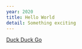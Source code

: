 ```yaml
---
year: 2020
title: Hello World
detail: Something exciting
---
```


[Duck Duck Go](https://duckduckgo.com)